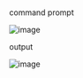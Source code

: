 ##### 
command prompt

![image](https://github.com/user-attachments/assets/f799cf8f-2788-4512-a47c-9d8e7365a53a)

output

![image](https://github.com/user-attachments/assets/e32c77bc-d4fe-4314-b948-b041e8926632)

